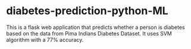 # diabetes-prediction-python-ML

This is a flask web application that predicts whether a person is diabetes based on the data from Pima Indians Diabetes Dataset.
It uses SVM algorithm with a 77% accuracy. 
